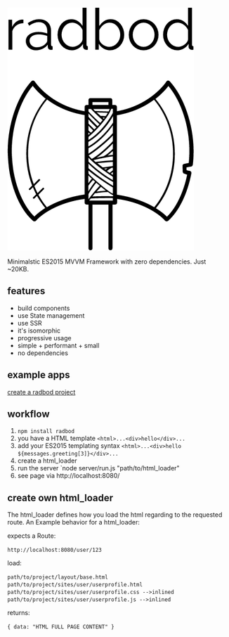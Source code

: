 ![Radbod Logo](https://raw.githubusercontent.com/kindziora/radbod/master/logo.png?token=AADL3M6H3J2GJAY6HPB3EN3AKHPN2 "Radbod Logo")

Minimalstic ES2015 MVVM Framework with zero dependencies. Just ~20KB.

## features

- build components
- use State management
- use SSR
- it's isomorphic
- progressive usage
- simple + performant + small
- no dependencies

## example apps
[create a radbod project](https://github.com/kindziora/create-radbod-project)


## workflow

1. `npm install radbod`
2. you have a HTML template `<html>...<div>hello</div>...`
3. add your ES2015 templating syntax `<html>...<div>hello ${messages.greeting[3]}</div>...`
4. create a html_loader 
5. run the server `node server/run.js "path/to/html_loader"
6. see page via http://localhost:8080/
   
## create own html_loader

The html_loader defines how you load the html regarding to the requested route.
An Example behavior for a html_loader:

expects a Route:

`http://localhost:8080/user/123` 


load:

`path/to/project/layout/base.html` 
`path/to/project/sites/user/userprofile.html` 
`path/to/project/sites/user/userprofile.css -->inlined` 
`path/to/project/sites/user/userprofile.js -->inlined` 

returns:

`{ data: "HTML FULL PAGE CONTENT" }`
